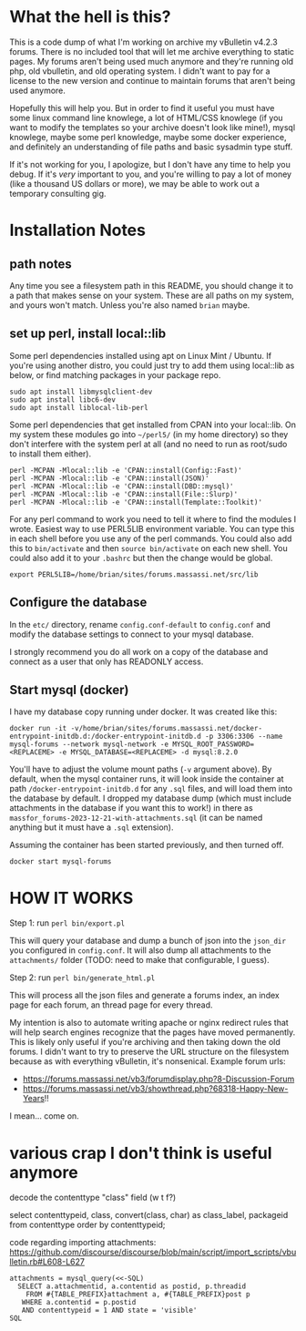 # What the hell is this?

This is a code dump of what I'm working on archive my vBulletin v4.2.3 forums.
There is no included tool that will let me archive everything to static pages.
My forums aren't being used much anymore and they're running old php, old
vbulletin, and old operating system.  I didn't want to pay for a license
to the new version and continue to maintain forums that aren't being used
anymore.

Hopefully this will help you.  But in order to find it useful you must have
some linux command line knowlege, a lot of HTML/CSS knowlege (if you want to
modify the templates so your archive doesn't look like mine!), mysql knowlege,
maybe some perl knowledge, maybe some docker experience, and definitely an
understanding of file paths and basic sysadmin type stuff.

If it's not working for you, I apologize, but I don't have any time to help
you debug.  If it's _very_ important to you, and you're willing to pay a lot
of money (like a thousand US dollars or more), we may be able to work out
a temporary consulting gig.

# Installation Notes

## path notes

Any time you see a filesystem path in this README, you should change it to a
path that makes sense on your system.  These are all paths on my system,
and yours won't match.  Unless you're also named `brian` maybe.

## set up perl, install local::lib

Some perl dependencies installed using apt on Linux Mint / Ubuntu.  If you're
using another distro, you could just try to add them using local::lib as below,
or find matching packages in your package repo.

```
sudo apt install libmysqlclient-dev
sudo apt install libc6-dev
sudo apt install liblocal-lib-perl
```

Some perl dependencies that get installed from CPAN into your local::lib.  On
my system these modules go into `~/perl5/` (in my home directory) so they
don't interfere with the system perl at all (and no need to run as root/sudo to
install them either).

```
perl -MCPAN -Mlocal::lib -e 'CPAN::install(Config::Fast)'
perl -MCPAN -Mlocal::lib -e 'CPAN::install(JSON)'
perl -MCPAN -Mlocal::lib -e 'CPAN::install(DBD::mysql)'
perl -MCPAN -Mlocal::lib -e 'CPAN::install(File::Slurp)'
perl -MCPAN -Mlocal::lib -e 'CPAN::install(Template::Toolkit)'
```

For any perl command to work you need to tell it where to find the modules
I wrote.  Easiest way to use PERL5LIB environment variable.  You can type
this in each shell before you use any of the perl commands.  You could also
add this to `bin/activate` and then `source bin/activate` on each new shell.
You could also add it to your `.bashrc` but then the change would be global.

```
export PERL5LIB=/home/brian/sites/forums.massassi.net/src/lib
```

## Configure the database

In the `etc/` directory, rename `config.conf-default` to `config.conf` and
modify the database settings to connect to your mysql database.

I strongly recommend you do all work on a copy of the database and connect
as a user that only has READONLY access.

## Start mysql (docker)

I have my database copy running under docker.  It was created like this:

```
docker run -it -v/home/brian/sites/forums.massassi.net/docker-entrypoint-initdb.d:/docker-entrypoint-initdb.d -p 3306:3306 --name mysql-forums --network mysql-network -e MYSQL_ROOT_PASSWORD=<REPLACEME> -e MYSQL_DATABASE=<REPLACEME> -d mysql:8.2.0
```

You'll have to adjust the volume mount paths (`-v` argument above).  By default,
when the mysql container runs, it will look inside the container at path
`/docker-entrypoint-initdb.d` for any `.sql` files, and will load them into
the database by default.  I dropped my database dump (which must include
attachments in the database if you want this to work!) in there as
`massfor_forums-2023-12-21-with-attachments.sql` (it can be named anything but
it must have a `.sql` extension).

Assuming the container has been started previously, and then turned off.

```
docker start mysql-forums
```

# HOW IT WORKS

Step 1: run `perl bin/export.pl`

This will query your database and dump a bunch of json into the `json_dir` you
configured in `config.conf`.  It will also dump all attachments to the
`attachments/` folder (TODO: need to make that configurable, I guess).

Step 2: run `perl bin/generate_html.pl`

This will process all the json files and generate a forums index, an index
page for each forum, an thread page for every thread.

My intention is also to automate writing apache or nginx redirect rules that
will help search engines recognize that the pages have moved permanently.
This is likely only useful if you're archiving and then taking down the old
forums.  I didn't want to try to preserve the URL structure on the filesystem
because as with everything vBulletin, it's nonsenical.  Example forum urls:

* https://forums.massassi.net/vb3/forumdisplay.php?8-Discussion-Forum
* https://forums.massassi.net/vb3/showthread.php?68318-Happy-New-Years!!

I mean... come on.



# various crap I don't think is useful anymore

decode the contenttype "class" field (w t f?)

select contenttypeid, class, convert(class, char) as class_label, packageid from contenttype order by contenttypeid;

code regarding importing attachments:
https://github.com/discourse/discourse/blob/main/script/import_scripts/vbulletin.rb#L608-L627

    attachments = mysql_query(<<-SQL)
      SELECT a.attachmentid, a.contentid as postid, p.threadid
        FROM #{TABLE_PREFIX}attachment a, #{TABLE_PREFIX}post p
       WHERE a.contentid = p.postid
       AND contenttypeid = 1 AND state = 'visible'
    SQL
